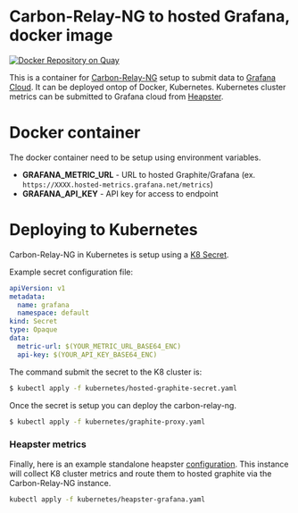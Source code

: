 # Carbon-Relay-NG to hosted Grafana, docker image

[![Docker Repository on Quay](https://quay.io/repository/adfin/k8-carbon-replay-ng/status "Docker Repository on Quay")](https://quay.io/repository/adfin/k8-carbon-replay-ng)

This is a container for [Carbon-Relay-NG](https://github.com/graphite-ng/carbon-relay-ng) setup to submit data to [Grafana Cloud](https://grafana.com/cloud). It can be deployed ontop of Docker, Kubernetes. Kubernetes cluster metrics can be submitted to Grafana cloud from [Heapster](https://github.com/kubernetes/heapster). 

# Docker container
The docker container need to be setup using environment variables.

* **GRAFANA_METRIC_URL** - URL to hosted Graphite/Grafana (ex. `https://XXXX.hosted-metrics.grafana.net/metrics`)
* **GRAFANA_API_KEY** - API key for access to endpoint


# Deploying to Kubernetes
Carbon-Relay-NG in Kubernetes is setup using a [K8 Secret](https://kubernetes.io/docs/concepts/configuration/secret/). 

Example secret configuration file:
```yaml
apiVersion: v1
metadata:
  name: grafana
  namespace: default
kind: Secret
type: Opaque
data:
  metric-url: $(YOUR_METRIC_URL_BASE64_ENC)
  api-key: $(YOUR_API_KEY_BASE64_ENC)
```

The command submit the secret to the K8 cluster is:
```sh
$ kubectl apply -f kubernetes/hosted-graphite-secret.yaml
````


Once the secret is setup you can deploy the carbon-relay-ng.
```sh
$ kubectl apply -f kubernetes/graphite-proxy.yaml
```

### Heapster metrics
Finally, here is an example standalone heapster [configuration](https://github.com/adfin/docker-carbon-replay-ng/blob/master/kubernetes/heapster-grafana.yaml). This instance will collect K8 cluster metrics and route them to hosted graphite via the Carbon-Relay-NG instance.
```sh
kubectl apply -f kubernetes/heapster-grafana.yaml
```

